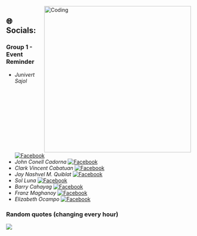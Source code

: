 <img align="right" alt="Coding" width="400" src="https://cdn.dribbble.com/users/2401141/screenshots/5487982/media/f94135193d842e240e9c1267e4d9ca89.gif" />

## 🌐 Socials:
### Group 1 - Event Reminder
- *Junivert Sajol* [![Facebook](https://img.shields.io/badge/Facebook-%231877F2.svg?logo=Facebook&logoColor=white)](https://www.facebook.com/profile.php?id=100089116990682)
- *John Conell Cadorna* [![Facebook](https://img.shields.io/badge/Facebook-%231877F2.svg?logo=Facebook&logoColor=white)](https://www.facebook.com/jcjay.catapult.1)
- *Clark Vincent Cabatuan* [![Facebook](https://img.shields.io/badge/Facebook-%231877F2.svg?logo=Facebook&logoColor=white)](https://www.facebook.com/love0743)
- *Jay Nashvel M. Quiblat* [![Facebook](https://img.shields.io/badge/Facebook-%231877F2.svg?logo=Facebook&logoColor=white)](https://www.facebook.com/kailangan.mo.sa.username.ko)
- *Sol Luna* [![Facebook](https://img.shields.io/badge/Facebook-%231877F2.svg?logo=Facebook&logoColor=white)](https://www.facebook.com/profile.php?id=100072248270974)
- *Barry Cahayag* [![Facebook](https://img.shields.io/badge/Facebook-%231877F2.svg?logo=Facebook&logoColor=white)](https://www.facebook.com/jonbarry.cahayag)
- *Franz Maghanoy* [![Facebook](https://img.shields.io/badge/Facebook-%231877F2.svg?logo=Facebook&logoColor=white)](https://www.facebook.com/francis.france.71697)
- *Elizabeth Ocampo* [![Facebook](https://img.shields.io/badge/Facebook-%231877F2.svg?logo=Facebook&logoColor=white)](https://www.facebook.com/suazodiana)

### Random quotes (changing every hour)
![](https://quotes-github-readme.vercel.app/api?type=horizontal&theme=tokyonight)
